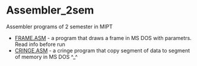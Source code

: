 # Assembler_2sem
Assembler programs of 2 semester in MIPT

+ [FRAME.ASM](https://github.com/khmelnitskiianton/Assembler_2sem/blob/main/FRAME.ASM) - a program that draws a frame in MS DOS with parametrs. Read info before run
+ [CRINGE.ASM](https://github.com/khmelnitskiianton/Assembler_2sem/blob/main/CRINGE.ASM) - a cringe program that copy segment of data to segment of memory in MS DOS ^_^
